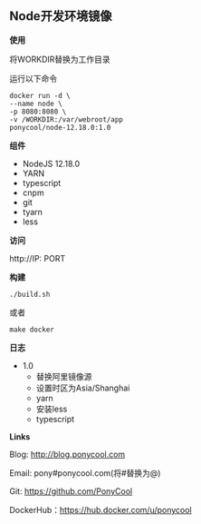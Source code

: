 ##  Node开发环境镜像

**使用**

将WORKDIR替换为工作目录

运行以下命令

``` 
docker run -d \
--name node \
-p 8080:8080 \
-v /WORKDIR:/var/webroot/app
ponycool/node-12.18.0:1.0
```

**组件**

* NodeJS 12.18.0
* YARN
* typescript
* cnpm
* git
* tyarn
* less

**访问**

http://IP: PORT

**构建**

``` 
./build.sh
```
或者

```
make docker
```

**日志**

* 1.0
    - 替换阿里镜像源
    - 设置时区为Asia/Shanghai
    - yarn
    - 安装less
    - typescript

**Links**

Blog: http://blog.ponycool.com

Email: pony#ponycool.com(将#替换为@)

Git: https://github.com/PonyCool

DockerHub：https://hub.docker.com/u/ponycool
